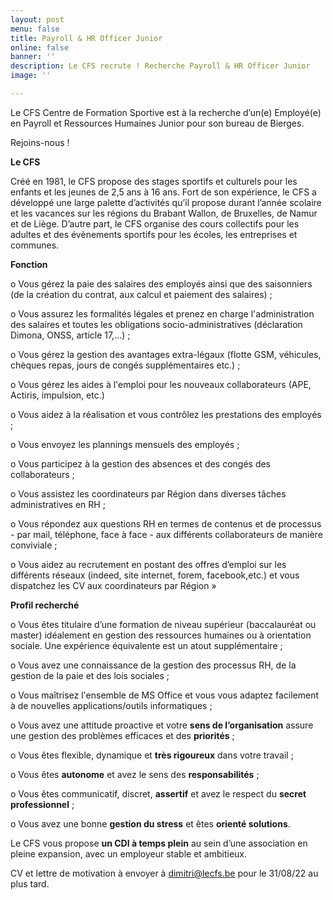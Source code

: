 ```yaml
---
layout: post
menu: false
title: Payroll & HR Officer Junior
online: false
banner: ''
description: Le CFS recrute ! Recherche Payroll & HR Officer Junior
image: ''

---
```

Le CFS Centre de Formation Sportive est à la recherche d’un(e) Employé(e) en Payroll et Ressources Humaines Junior pour son bureau de Bierges. 

Rejoins-nous !

**Le CFS**

Créé en 1981, le CFS propose des stages sportifs et culturels pour les enfants et les jeunes de 2,5 ans à 16 ans. Fort de son expérience, le CFS a développé une large palette d’activités qu’il propose durant l’année scolaire et les vacances sur les régions du Brabant Wallon, de Bruxelles, de Namur et de Liège. D’autre part, le CFS organise des cours collectifs pour les adultes et des évènements sportifs pour les écoles, les entreprises et communes.

**Fonction**

o Vous gérez la paie des salaires des employés ainsi que des saisonniers (de la création du contrat, aux calcul et paiement des salaires) ;

o Vous assurez les formalités légales et prenez en charge l'administration des salaires et toutes les obligations socio-administratives (déclaration Dimona, ONSS, article 17,…) ;

o Vous gérez la gestion des avantages extra-légaux (flotte GSM, véhicules, chèques repas, jours de congés supplémentaires etc.) ;

o Vous gérez les aides à l'emploi pour les nouveaux collaborateurs (APE, Actiris, impulsion, etc.)

o Vous aidez à la réalisation et vous contrôlez les prestations des employés ;

o Vous envoyez les plannings mensuels des employés ;

o Vous participez à la gestion des absences et des congés des collaborateurs ;

o Vous assistez les coordinateurs par Région dans diverses tâches administratives en RH ;

o Vous répondez aux questions RH en termes de contenus et de processus - par mail, téléphone, face à face - aux différents collaborateurs de manière conviviale ;

o Vous aidez au recrutement en postant des offres d’emploi sur les différents réseaux (indeed, site internet, forem, facebook,etc.) et vous dispatchez les CV aux coordinateurs par Région »

**Profil recherché**

o Vous êtes titulaire d’une formation de niveau supérieur (baccalauréat ou master) idéalement en gestion des ressources humaines ou à orientation sociale. Une expérience équivalente est un atout supplémentaire ;

o Vous avez une connaissance de la gestion des processus RH, de la gestion de la paie et des lois sociales ;

o Vous maîtrisez l'ensemble de MS Office et vous vous adaptez facilement à de nouvelles applications/outils informatiques ;

o Vous avez une attitude proactive et votre **sens de l’organisation** assure une gestion des problèmes efficaces et des **priorités** ;

o Vous êtes flexible, dynamique et **très rigoureux** dans votre travail ;

o Vous êtes **autonome** et avez le sens des **responsabilités** ;

o Vous êtes communicatif, discret, **assertif** et avez le respect du **secret professionnel** ;

o Vous avez une bonne **gestion du stress** et êtes **orienté solutions**.

Le CFS vous propose **un CDI à temps plein** au sein d’une association en pleine expansion, avec un employeur stable et ambitieux.

CV et lettre de motivation à envoyer à [dimitri@lecfs.be](mailto:dimitri@lecfs.be) pour le 31/08/22 au plus tard.